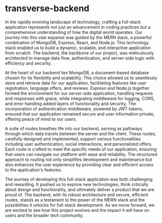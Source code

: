 # transverse-backend
In the rapidly evolving landscape of technology, crafting a full-stack application represents not just an advancement in coding practices but a comprehensive understanding of how the digital world operates. Our journey into this vast expanse was guided by the MERN stack, a powerful combination of MongoDB, Express, React, and Node.js. This technology stack enabled us to build a dynamic, scalable, and interactive application from scratch. The backend, the backbone of our project, was meticulously architected to manage data flow, authentication, and server-side logic with efficiency and security.

At the heart of our backend lies MongoDB, a document-based database chosen for its flexibility and scalability. This choice allowed us to seamlessly store and retrieve data for our application, facilitating features like user registration, language offers, and reviews. Express and Node.js together formed the environment for our server-side application, handling requests and responses with grace, while integrating middleware for logging, CORS, and error handling added layers of functionality and security. The incorporation of authentication middleware, powered by JWT tokens, ensured that our application remained secure and user information private, offering peace of mind to our users.

A suite of routes breathes life into our backend, serving as pathways through which data travels between the server and the client. These routes, carefully designed and implemented, support various functionalities including user authentication, social interactions, and personalized offers. Each route is crafted to meet the specific needs of our application, ensuring that users can navigate our platform with ease and reliability. The structured approach to routing not only simplifies development and maintenance but also enhances the user experience by providing clear and efficient access to the application's features.

The journey of developing this full-stack application was both challenging and rewarding. It pushed us to explore new technologies, think critically about design and functionality, and ultimately deliver a product that we are proud of. The backend, with its robust architecture and secure, efficient routes, stands as a testament to the power of the MERN stack and the possibilities it unlocks for full-stack development. As we move forward, we are excited to see how this project evolves and the impact it will have on users and the broader tech community.
